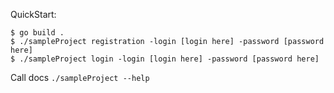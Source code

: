 QuickStart:  
```
$ go build .
$ ./sampleProject registration -login [login here] -password [password here]
$ ./sampleProject login -login [login here] -password [password here]
```
Call docs
`./sampleProject --help`  
